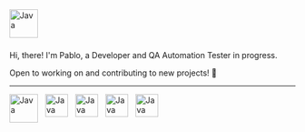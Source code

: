 <img align="left" alt="Java" width="50px" style="padding-right:10px;" src="https://cdn3.emoji.gg/emojis/wavegif_1860.gif"/>

‎ 
---

Hi, there! I'm Pablo, a Developer and QA Automation Tester in progress.

Open to working on and contributing to new projects! 🚀

---
<img align="left" alt="Java" width="50px" style="padding-right:10px;" src="https://cdn.jsdelivr.net/gh/devicons/devicon/icons/java/java-original.svg"/>
<img align="left" alt="Java" width="40px" style="padding-right:10px;" src="https://cdn.jsdelivr.net/gh/devicons/devicon/icons/spring/spring-original.svg"/>
<img align="left" alt="Java" width="40px" style="padding-right:10px;" src="https://cdn.jsdelivr.net/gh/devicons/devicon/icons/mysql/mysql-original.svg"/>
<img align="left" alt="Java" width="40px" style="padding-right:10px;" src="https://www.svgrepo.com/show/353630/cypress.svg"/>
<img align="left" alt="Java" width="40px" style="padding-right:10px;" src="https://www.svgrepo.com/download/354321/selenium.svg"/>









